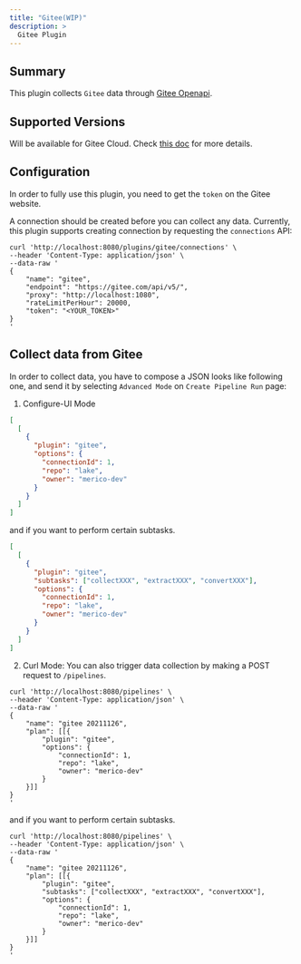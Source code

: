 ```yaml
---
title: "Gitee(WIP)"
description: >
  Gitee Plugin
---
```


## Summary

This plugin collects `Gitee` data through [Gitee Openapi](https://gitee.com/api/v5/swagger).

## Supported  Versions

Will be available for Gitee Cloud. Check [this doc](https://devlake.apache.org/docs/Overview/SupportedDataSources#data-sources-and-data-plugins) for more details.

## Configuration

In order to fully use this plugin, you need to get the `token` on the Gitee website.

A connection should be created before you can collect any data. Currently, this plugin supports creating connection by requesting the `connections` API:

```
curl 'http://localhost:8080/plugins/gitee/connections' \
--header 'Content-Type: application/json' \
--data-raw '
{
    "name": "gitee",
    "endpoint": "https://gitee.com/api/v5/",
    "proxy": "http://localhost:1080",
    "rateLimitPerHour": 20000,
    "token": "<YOUR_TOKEN>"
}
'
```



## Collect data from Gitee

In order to collect data, you have to compose a JSON looks like following one, and send it by selecting `Advanced Mode` on `Create Pipeline Run` page:

1. Configure-UI Mode
```json
[
  [
    {
      "plugin": "gitee",
      "options": {
        "connectionId": 1,
        "repo": "lake",
        "owner": "merico-dev"
      }
    }
  ]
]
```
and if you want to perform certain subtasks.
```json
[
  [
    {
      "plugin": "gitee",
      "subtasks": ["collectXXX", "extractXXX", "convertXXX"],
      "options": {
        "connectionId": 1,
        "repo": "lake",
        "owner": "merico-dev"
      }
    }
  ]
]
```

2. Curl Mode:
   You can also trigger data collection by making a POST request to `/pipelines`.
```
curl 'http://localhost:8080/pipelines' \
--header 'Content-Type: application/json' \
--data-raw '
{
    "name": "gitee 20211126",
    "plan": [[{
        "plugin": "gitee",
        "options": {
            "connectionId": 1,
            "repo": "lake",
            "owner": "merico-dev"
        }
    }]]
}
'
```
and if you want to perform certain subtasks.
```
curl 'http://localhost:8080/pipelines' \
--header 'Content-Type: application/json' \
--data-raw '
{
    "name": "gitee 20211126",
    "plan": [[{
        "plugin": "gitee",
        "subtasks": ["collectXXX", "extractXXX", "convertXXX"],
        "options": {
            "connectionId": 1,
            "repo": "lake",
            "owner": "merico-dev"
        }
    }]]
}
'
```
